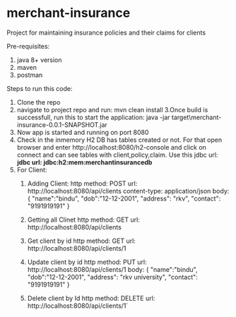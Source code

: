 # merchant-insurance
Project for maintaining insurance policies and their claims for clients

Pre-requisites:
1. java 8+ version
2. maven 
3. postman

Steps to run this code:

1. Clone the repo
2. navigate to project repo and run:     mvn clean install
3.Once build is successfull, run this to start the application:  java -jar target\merchant-insurance-0.0.1-SNAPSHOT.jar
4. Now app is started and running on port 8080
5. Check in the inmemory H2 DB has tables created or not. For that open browser and enter http://localhost:8080/h2-console  and click on connect and can see tables with client,policy,claim. Use this jdbc url: **jdbc url: jdbc:h2:mem:merchantinsurancedb**
6. For Client:
    1. Adding Client:
       http method: POST
       url: http://localhost:8080/api/clients
       content-type: application/json
       body:
       {
            "name":"bindu",
            "dob":"12-12-2001",
            "address": "rkv",
            "contact": "9191919191"
        }
          
   2. Getting all Clinet
      http method: GET
      url: http://localhost:8080/api/clients
      
   3. Get client by id
      http method: GET
      url: http://localhost:8080/api/clients/1
      
   4. Update client by id
      http method: PUT
      url: http://localhost:8080/api/clients/1
      body:
        {
              "name":"bindu",
              "dob":"12-12-2001",
              "address": "rkv university",
              "contact": "9191919191"
          }
          
    5. Delete client by Id
       http method: DELETE
       url: http://localhost:8080/api/clients/1`
       
      
